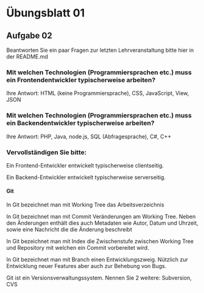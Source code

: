 # Übungsblatt 01

## Aufgabe 02

Beantworten Sie ein paar Fragen zur letzten Lehrveranstaltung bitte hier in der README.md

### Mit welchen Technologien (Programmiersprachen etc.) muss ein Frontendentwickler typischerweise arbeiten?

Ihre Antwort: HTML (keine Programmiersprache), CSS, JavaScript, View, JSON

### Mit welchen Technologien (Programmiersprachen etc.) muss ein Backendentwickler typischerweise arbeiten?

Ihre Antwort: PHP, Java, node.js, SQL (Abfragesprache), C#, C++

### Vervollständigen Sie bitte:

Ein Frontend-Entwickler entwickelt typischerweise clientseitig.

Ein Backend-Entwickler entwickelt typischerweise serverseitig.

#### Git

In Git bezeichnet man mit Working Tree das Arbeitsverzeichnis

In Git bezeichnet man mit Commit Veränderungen am Working Tree. Neben den Änderungen enthält dies auch Metadaten wie Autor, Datum und Uhrzeit, sowie eine Nachricht die die Änderung beschreibt

In Git bezeichnet man mit Index die Zwischenstufe zwischen Working Tree und Repository mit welchen ein Commit vorbereitet wird.

In Git bezeichnet man mit Branch einen Entwicklungszweig. Nützlich zur Entwicklung neuer Features aber auch zur Behebung von Bugs.

Git ist ein Versionsverwaltungssystem. Nennen Sie 2 weitere: Subversion, CVS
